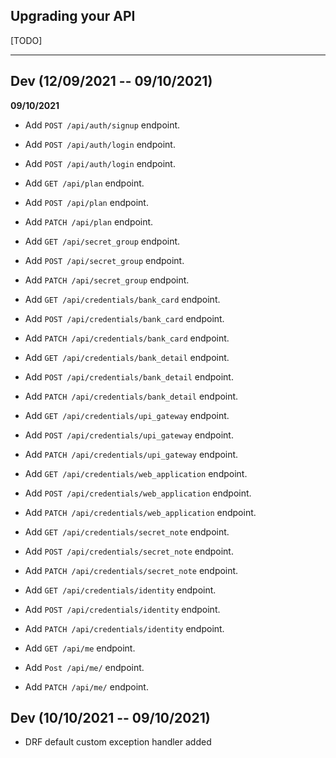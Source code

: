 ## Upgrading your API

[TODO]

----

## Dev (12/09/2021 -- 09/10/2021)

**09/10/2021**

- Add `POST /api/auth/signup` endpoint.
- Add `POST /api/auth/login` endpoint.
- Add `POST /api/auth/login` endpoint.

- Add `GET /api/plan` endpoint.
- Add `POST /api/plan` endpoint.
- Add `PATCH /api/plan` endpoint.

- Add `GET /api/secret_group` endpoint.
- Add `POST /api/secret_group` endpoint.
- Add `PATCH /api/secret_group` endpoint.

- Add `GET /api/credentials/bank_card` endpoint.
- Add `POST /api/credentials/bank_card` endpoint.
- Add `PATCH /api/credentials/bank_card` endpoint.

- Add `GET /api/credentials/bank_detail` endpoint.
- Add `POST /api/credentials/bank_detail` endpoint.
- Add `PATCH /api/credentials/bank_detail` endpoint.

- Add `GET /api/credentials/upi_gateway` endpoint.
- Add `POST /api/credentials/upi_gateway` endpoint.
- Add `PATCH /api/credentials/upi_gateway` endpoint.

- Add `GET /api/credentials/web_application` endpoint.
- Add `POST /api/credentials/web_application` endpoint.
- Add `PATCH /api/credentials/web_application` endpoint.

- Add `GET /api/credentials/secret_note` endpoint.
- Add `POST /api/credentials/secret_note` endpoint.
- Add `PATCH /api/credentials/secret_note` endpoint.

- Add `GET /api/credentials/identity` endpoint.
- Add `POST /api/credentials/identity` endpoint.
- Add `PATCH /api/credentials/identity` endpoint.

- Add `GET /api/me` endpoint.
- Add `Post /api/me/` endpoint.
- Add `PATCH /api/me/` endpoint.

## Dev (10/10/2021 -- 09/10/2021)

- DRF default custom exception handler added
